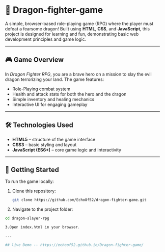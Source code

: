 # 🐉 Dragon-fighter-game

A simple, browser-based role-playing game (RPG) where the player must defeat a fearsome dragon! Built using **HTML**, **CSS**, and **JavaScript**, this project is designed for learning and fun, demonstrating basic web development principles and game logic.

---

## 🎮 Game Overview

In *Dragon Fighter RPG*, you are a brave hero on a mission to slay the evil dragon terrorizing your land. The game features:
- Role-Playing combat system
- Health and attack stats for both the hero and the dragon
- Simple inventory and healing mechanics
- Interactive UI for engaging gameplay

---

## 🛠️ Technologies Used

- **HTML5** – structure of the game interface
- **CSS3** – basic styling and layout
- **JavaScript (ES6+)** – core game logic and interactivity

---

  ## 🚀 Getting Started

To run the game locally:

1. Clone this repository:
   ```bash
   git clone https://github.com/EchoOf52/dragon-fighter-game.git
   
2. Navigate to the project folder:
```bash
cd dragon-slayer-rpg

3.Open index.html in your browser.

---

## live Demo -- https://echoof52.github.io/Dragon-fighter-game/
